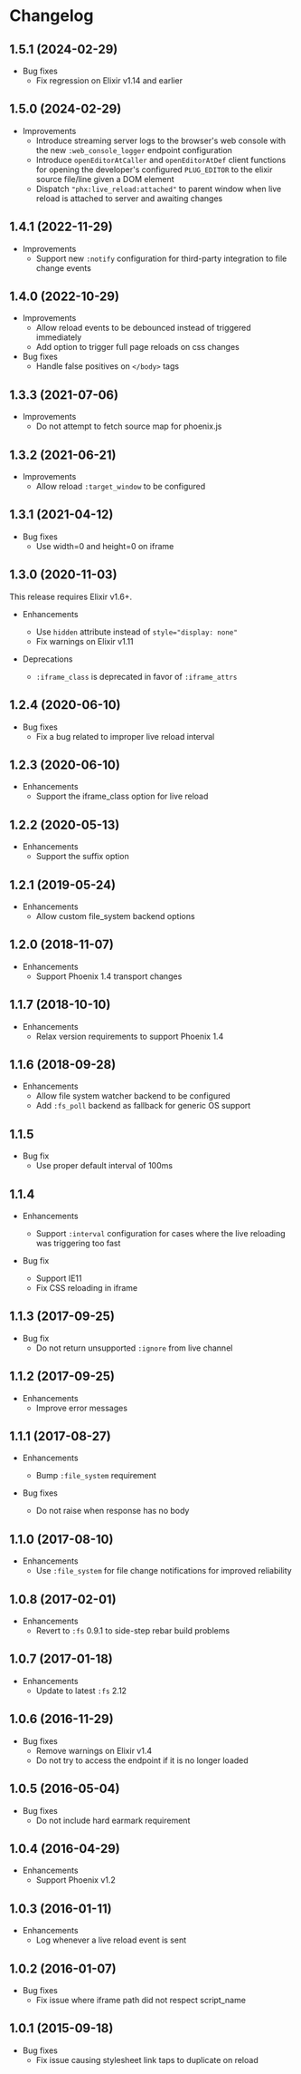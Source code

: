 # Changelog

## 1.5.1 (2024-02-29)

* Bug fixes
  * Fix regression on Elixir v1.14 and earlier

## 1.5.0 (2024-02-29)

* Improvements
  * Introduce streaming server logs to the browser's web console with the new `:web_console_logger` endpoint configuration
  * Introduce `openEditorAtCaller` and `openEditorAtDef` client functions for opening the developer's configured `PLUG_EDITOR` to the elixir source file/line given a DOM element
  * Dispatch `"phx:live_reload:attached"` to parent window when live reload is attached to server and awaiting changes

## 1.4.1 (2022-11-29)

* Improvements
  * Support new `:notify` configuration for third-party integration to file change events

## 1.4.0 (2022-10-29)

* Improvements
  * Allow reload events to be debounced instead of triggered immediately
  * Add option to trigger full page reloads on css changes
* Bug fixes
  * Handle false positives on `</body>` tags

## 1.3.3 (2021-07-06)

* Improvements
  * Do not attempt to fetch source map for phoenix.js

## 1.3.2 (2021-06-21)

* Improvements
  * Allow reload `:target_window` to be configured

## 1.3.1 (2021-04-12)

* Bug fixes
  * Use width=0 and height=0 on iframe

## 1.3.0 (2020-11-03)

This release requires Elixir v1.6+.

* Enhancements
  * Use `hidden` attribute instead of `style="display: none"`
  * Fix warnings on Elixir v1.11

* Deprecations
  * `:iframe_class` is deprecated in favor of `:iframe_attrs`

## 1.2.4 (2020-06-10)

* Bug fixes
  * Fix a bug related to improper live reload interval

## 1.2.3 (2020-06-10)

* Enhancements
  * Support the iframe_class option for live reload

## 1.2.2 (2020-05-13)

* Enhancements
  * Support the suffix option

## 1.2.1 (2019-05-24)

* Enhancements
  * Allow custom file_system backend options

## 1.2.0 (2018-11-07)

* Enhancements
  * Support Phoenix 1.4 transport changes

## 1.1.7 (2018-10-10)

* Enhancements
  * Relax version requirements to support Phoenix 1.4

## 1.1.6 (2018-09-28)

* Enhancements
  * Allow file system watcher backend to be configured
  * Add `:fs_poll` backend as fallback for generic OS support

## 1.1.5

* Bug fix
  * Use proper default interval of 100ms

## 1.1.4

* Enhancements
  * Support `:interval` configuration for cases where the live reloading was triggering too fast

* Bug fix
  * Support IE11
  * Fix CSS reloading in iframe

## 1.1.3 (2017-09-25)

* Bug fix
  * Do not return unsupported `:ignore` from live channel

## 1.1.2 (2017-09-25)

* Enhancements
  * Improve error messages

## 1.1.1 (2017-08-27)

* Enhancements
  * Bump `:file_system` requirement

* Bug fixes
  * Do not raise when response has no body

## 1.1.0 (2017-08-10)

* Enhancements
  * Use `:file_system` for file change notifications for improved reliability

## 1.0.8 (2017-02-01)

* Enhancements
  * Revert to `:fs` 0.9.1 to side-step rebar build problems

## 1.0.7 (2017-01-18)

* Enhancements
  * Update to latest `:fs` 2.12

## 1.0.6 (2016-11-29)

* Bug fixes
  * Remove warnings on Elixir v1.4
  * Do not try to access the endpoint if it is no longer loaded

## 1.0.5 (2016-05-04)

* Bug fixes
  * Do not include hard earmark requirement

## 1.0.4 (2016-04-29)

* Enhancements
  * Support Phoenix v1.2

## 1.0.3 (2016-01-11)

* Enhancements
  * Log whenever a live reload event is sent

## 1.0.2 (2016-01-07)

* Bug fixes
  * Fix issue where iframe path did not respect script_name

## 1.0.1 (2015-09-18)

* Bug fixes
  * Fix issue causing stylesheet link taps to duplicate on reload
